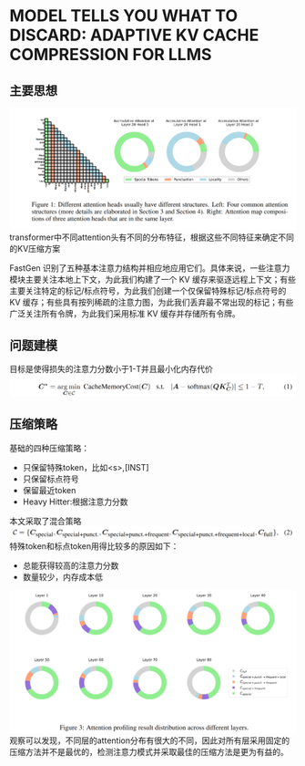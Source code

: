 # MODEL TELLS YOU WHAT TO DISCARD: ADAPTIVE KV CACHE COMPRESSION FOR LLMS
## 主要思想
![alt text](image.png)
transformer中不同attention头有不同的分布特征，根据这些不同特征来确定不同的KV压缩方案

FastGen 识别了五种基本注意力结构并相应地应用它们。具体来说，一些注意力模块主要关注本地上下文，为此我们构建了一个 KV 缓存来驱逐远程上下文；有些主要关注特定的标记/标点符号，为此我们创建一个仅保留特殊标记/标点符号的 KV 缓存；有些具有按列稀疏的注意力图，为此我们丢弃最不常出现的标记；有些广泛关注所有令牌，为此我们采用标准 KV 缓存并存储所有令牌。

## 问题建模
目标是使得损失的注意力分数小于1-T并且最小化内存代价
![alt text](image-1.png)

## 压缩策略
基础的四种压缩策略：
* 只保留特殊token，比如\<s>,[INST]
* 只保留标点符号
* 保留最近token
* Heavy Hitter:根据注意力分数

本文采取了混合策略
![alt text](image-2.png)
特殊token和标点token用得比较多的原因如下：
* 总能获得较高的注意力分数
* 数量较少，内存成本低

![alt text](image-3.png)
观察可以发现，不同层的attention分布有很大的不同，因此对所有层采用固定的压缩方法并不是最优的，检测注意力模式并采取最佳的压缩方法是更为有益的。

